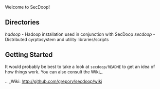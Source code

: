 Welcome to SecDoop!

Directories
-----------
*hadoop* - Hadoop installation used in conjunction with SecDoop
*secdoop* - Distributed cyrptosystem and utility libraries/scripts

Getting Started
---------------
It would probably be best to take a look at ``secdoop/README`` to get 
an idea of how things work. You can also consult the Wiki_.

.. _Wiki: http://github.com/grepory/secdoop/wiki
